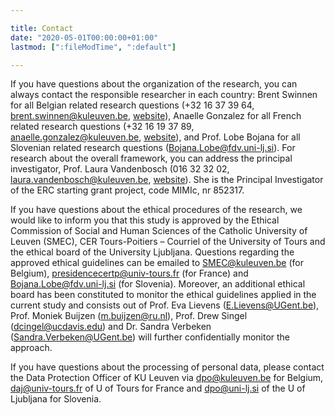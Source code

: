 ```yaml
---

title: Contact
date: "2020-05-01T00:00:00+01:00"
lastmod: [":fileModTime", ":default"]

---
```


If you have questions about the organization of the research, you can always contact the responsible researcher in each country: Brent Swinnen for all Belgian related research questions (+32 16 37 39 64, brent.swinnen@kuleuven.be, [website](https://www.kuleuven.be/wieiswie/en/person/00113344)), Anaelle Gonzalez for all French related research questions (+32 16 19 37 89, anaelle.gonzalez@kuleuven.be, [website](https://www.kuleuven.be/wieiswie/en/person/00136069)), and Prof. Lobe Bojana for all Slovenian related research questions (Bojana.Lobe@fdv.uni-lj.si). For research about the overall framework, you can address the principal investigator, Prof. Laura Vandenbosch (016 32 32 02, laura.vandenbosch@kuleuven.be, [website](https://www.kuleuven.be/wieiswie/en/person/00060068)). She is the Principal Investigator of the ERC starting grant project, code MIMIc, nr 852317.

If you have questions about the ethical procedures of the research, we would like to inform you that this study is approved by the Ethical Commission of Social and Human Sciences of the Catholic University of Leuven (SMEC), CER Tours-Poitiers – Courriel of the University of Tours and the ethical board of the University Ljubljana. Questions regarding the approved ethical guidelines can be emailed to SMEC@kuleuven.be (for Belgium),  presidencecertp@univ-tours.fr (for France) and Bojana.Lobe@fdv.uni-lj.si (for Slovenia). Moreover, an additional ethical board has been constituted to monitor the ethical guidelines applied in the current study and consists out of Prof. Eva Lievens (E.Lievens@UGent.be), Prof. Moniek Buijzen (m.buijzen@ru.nl), Prof. Drew Singel (dcingel@ucdavis.edu) and Dr. Sandra Verbeken (Sandra.Verbeken@UGent.be) will further confidentially monitor the approach.

If you have questions about the processing of personal data, please contact the Data Protection Officer of KU Leuven via dpo@kuleuven.be for Belgium, daj@univ-tours.fr of U of Tours for France and dpo@uni-lj.si of the U of Ljubljana for Slovenia.
